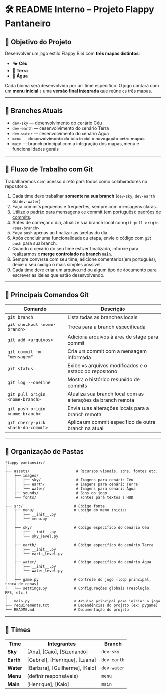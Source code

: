 # 🛠️ README Interno – Projeto Flappy Pantaneiro

## 🎯 Objetivo do Projeto

Desenvolver um jogo estilo Flappy Bird com **três mapas distintos**:
- 🌤️ **Céu**
- 🌳 **Terra**
- 🌊 **Água**

Cada bioma será desenvolvido por um time específico. O jogo contará com um **menu inicial** e uma **versão final integrada** que reúne os três mapas.

---

## 🌿 Branches Atuais

- `dev-sky` — desenvolvimento do cenário Céu
- `dev-earth` — desenvolvimento do cenário Terra
- `dev-water` — desenvolvimento do cenário Água
- `menu` — desenvolvimento da tela inicial e navegação entre mapas
- `main` — branch principal com a integração dos mapas, menu e funcionalidades gerais

---

## 🚧 Fluxo de Trabalho com Git

Trabalharemos com acesso direto para todos como colaboradores no repositório.

1. Cada time deve trabalhar **somente na sua branch** (`dev-sky`, `dev-earth` ou `dev-water`).
2. Faça commits pequenos e frequentes, sempre com mensagens claras.
3. Utilize o padrão para mensagens de commit (em português): [padrões de commits](https://github.com/iuricode/padroes-de-commits).
4. Antes de começar o dia, atualize sua branch local com `git pull origin <sua-branch>`.
5. Faça `push` apenas ao finalizar as tarefas do dia.
6. Após concluir uma funcionalidade ou etapa, envie o código com `git push` para sua branch.
7. Quando o cenário do seu time estiver finalizado, informe para realizarmos o **merge controlado na branch `main`**.
8. Sempre converse com seu time, adicione comentarios(em português), deixe o seu código o mais simples possível.
9. Cada time deve criar um arquivo.md ou algum tipo de documento para escrever as ideias que estão desenvolvendo.

---

## 🎯 Principais Comandos Git

| Comando                                 | Descrição                                                  |
|----------------------------------------|------------------------------------------------------------|
| `git branch`                           | Lista todas as branches locais                              |
| `git checkout <nome-branch>`           | Troca para a branch especificada                            |
| `git add <arquivos>`                    | Adiciona arquivos à área de stage para commit              |
| `git commit -m "mensagem"`              | Cria um commit com a mensagem informada                     |
| `git status`                           | Exibe os arquivos modificados e o estado do repositório    |
| `git log --oneline`                    | Mostra o histórico resumido de commits                      |
| `git pull origin <nome-branch>`        | Atualiza sua branch local com as alterações da branch remota|
| `git push origin <nome-branch>`        | Envia suas alterações locais para a branch remota          |
| `git cherry-pick <hash-do-commit>`     | Aplica um commit específico de outra branch na atual       |

---

## 📁 Organização de Pastas
```
flappy-pantaneiro/
│
├── assets/                     # Recursos visuais, sons, fontes etc.
│   ├── images/                                                      
│   │   ├── sky/                # Imagens para cenário Céu
│   │   ├── earth/              # Imagens para cenário Terra
│   │   └── water/              # Imagens para cenário Água
│   ├── sounds/                 # Sons do jogo
│   └── fonts/                  # Fontes para textos e HUD
│
├── src/                       # Código fonte
│   ├── menu/                  # Código do menu inicial
│   │   ├── __init__.py
│   │   └── menu.py
│   │
│   ├── sky/                   # Código específico do cenário Céu
│   │   ├── __init__.py
│   │   └── sky_level.py
│   │
│   ├── earth/                 # Código específico do cenário Terra
│   │   ├── __init__.py
│   │   └── earth_level.py
│   │
│   ├── water/                 # Código específico do cenário Água
│   │   ├── __init__.py
│   │   └── water_level.py
│   │
│   ├── game.py                # Controle do jogo (loop principal, troca de cenas)
│   └── settings.py            # Configurações globais (resolução, FPS, etc.)
│
├── main.py                    # Arquivo principal para iniciar o jogo
├── requirements.txt           # Dependências do projeto (ex: pygame)
└── README.md                  # Documentação do projeto
```
---

## 👥 Times

| Time        | Integrantes           | Branch        |
|-------------|------------------------|----------------|
| **Sky**     | [Ana], [Caio], [Sizenando] | `dev-sky`      |
| **Earth**   | [Gabriel], [Henrique], [Luana] | `dev-earth`    |
| **Water**   | [Barbara], [Guilherme], [Kaio] | `dev-water`    |
| **Menu**    | (definir responsáveis)   | `menu`         |
| **Main**    | [Henrique], [Kaio]       | `main`         |